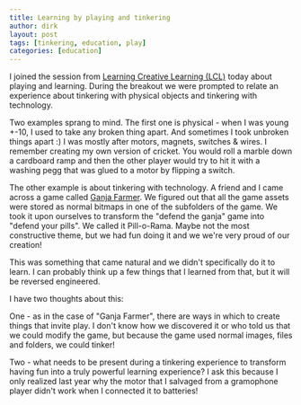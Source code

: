 ```yaml
---
title: Learning by playing and tinkering
author: dirk
layout: post
tags: [tinkering, education, play]
categories: [education]
---
```


I joined the session from [Learning Creative Learning (LCL)](http://learn.media.mit.edu/) today about playing and learning. During the breakout we were prompted to relate an experience about tinkering with physical objects and tinkering with technology.

Two examples sprang to mind. The first one is physical - when I was young +-10, I used to take any broken thing apart. And sometimes I took unbroken things apart :) I was mostly after motors, magnets, switches & wires. I remember creating my own version of cricket. You would roll a marble down a cardboard ramp and then the other player would try to hit it with a washing pegg that was glued to a motor by flipping a switch.

The other example is about tinkering with technology. A friend and I came across a game called [Ganja Farmer](http://www.mobygames.com/game/dos/ganja-farmer). We figured out that all the game assets were stored as normal bitmaps in one of the subfolders of the game. We took it upon ourselves to transform the "defend the ganja" game into "defend your pills". We called it Pill-o-Rama. Maybe not the most constructive theme, but we had fun doing it and we we're very proud of our creation!

This was something that came natural and we didn't specifically do it to learn. I can probably think up a few things that I learned from that, but it will be reversed engineered.

I have two thoughts about this:

One - as in the case of "Ganja Farmer", there are ways in which to create things that invite play. I don't know how we discovered it or who told us that we could modify the game, but because the game used normal images, files and folders, we could tinker!

Two - what needs to be present during a tinkering experience to transform having fun into a truly powerful learning experience? I ask this because I only realized last year why the motor that I salvaged from a gramophone player didn't work when I connected it to batteries!
